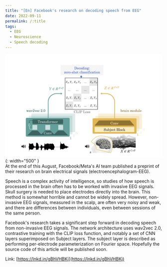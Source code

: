 ```yaml
---
title: "[En] Facebook's research on decoding speech from EEG"
date: 2022-09-11
permalink: /:title
tags:
  - EEG
  - Neuroscience
  - Speech decoding
---
```


![Facebook research on EEG and speed](/images/post/2022_fb_research_eeg.jpeg){: width="500" }<br>
At the end of this August, Facebook/Meta's AI team published a preprint of their research on brain electrical signals (electroencephalogram-EEG).

Speech is a complex activity of intelligence, so studies of how speech is processed in the brain often has to be worked with invasive EEG signals. Skull surgery is needed to place electrodes directly into the brain. This method is somewhat horrible and cannot be widely spread. However, non-invasive EEG signals, measured in the scalp, are often very noisy and weak, and there are differences between individuals, even between sessions of the same person. <br>

Facebook's research takes a significant step forward in decoding speech from non-invasive EEG signals. The network architecture uses wav2vec 2.0, contrastive training with the CLIP loss function, and notably a set of CNN layers superimposed on Subject layers. The subject layer is described as performing per-electrode parameterization on Fourier space.
Hopefully the source code of this article will be published soon.

Link: [https://lnkd.in/gBhVHBKj](https://lnkd.in/gBhVHBKj)